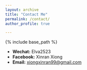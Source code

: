 ```yaml
---
layout: archive
title: "Contact Me"
permalink: /contact/
author_profile: true

---
```


{% include base_path %}
* **Wechat:** Elva2523
* **Facebook:** Xinran Xiong
* **Email:** xiongxinran99@gmail.com

